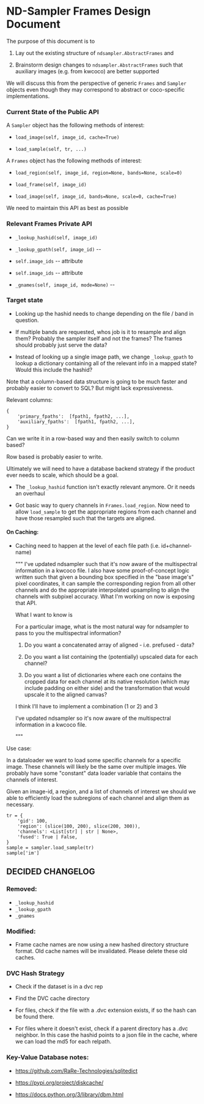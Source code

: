 # ND-Sampler Frames Design Document

The purpose of this document is to 

1. Lay out the existing structure of `ndsampler.AbstractFrames` and 

2. Brainstorm design changes to `ndsampler.AbstractFrames` such that auxiliary
   images (e.g. from kwcoco) are better supported


We will discuss this from the perspective of generic `Frames` and `Sampler`
objects even though they may correspond to abstract or coco-specific
implementations. 



### Current State of the Public API

A `Sampler` object has the following methods of interest:


* `load_image(self, image_id, cache=True)`

* `load_sample(self, tr, ...)`


A `Frames` object has the following methods of interest:

* `load_region(self, image_id, region=None, bands=None, scale=0)`

* `load_frame(self, image_id)`

* `load_image(self, image_id, bands=None, scale=0, cache=True)`


We need to maintain this API as best as possible 


### Relevant Frames Private API


* `_lookup_hashid(self, image_id)`


* `_lookup_gpath(self, image_id)` -- 


* `self.image_ids` -- attribute


* `self.image_ids` -- attribute


* `_gnames(self, image_id, mode=None)` -- 


### Target state


* Looking up the hashid needs to change depending on the file / band in
  question.

* If multiple bands are requested, whos job is it to resample and align them?
  Probably the sampler itself and not the frames? The frames should probably
  just serve the data?

* Instead of looking up a single image path, we change `_lookup_gpath` to
  lookup a dictionary containing all of the relevant info in a mapped state?
  Would this include the hashid?


Note that a column-based data structure is going to be much faster and probably
easier to convert to SQL? But might lack expressiveness.



Relevant columns:
```
{
    'primary_fpaths':  [fpath1, fpath2, ...],
    'auxiliary_fpaths':  [fpath1, fpath2, ...],
}
```

Can we write it in a row-based way and then easily switch to column based?


Row based is probably easier to write.

Ultimately we will need to have a database backend strategy if the product ever
needs to scale, which should be a goal.



* The `_lookup_hashid` function isn't exactly relevant anymore. Or it needs an
  overhaul


* Got basic way to query channels in `Frames.load_region`. Now need to allow
`load_sample` to get the appropriate regions from each channel and have those
resampled such that the targets are aligned.




#### On Caching:

 * Caching need to happen at the level of each file path (i.e. id+channel-name)


    """
    I've updated ndsampler such that it's now aware of the multispectral
    information in a kwcoco file. I also have some proof-of-concept logic
    written such that given a bounding box specified in the "base image's"
    pixel coordinates, it can sample the corresponding region from all other
    channels and do the appropriate interpolated upsampling to align the
    channels with subpixel accuracy. What I'm working on now is exposing that
    API.

    What I want to know is

    For a particular image, what is the most natural way for ndsampler to pass to you the multispectral information?

    1. Do you want a concatenated array of aligned - i.e. prefused - data?

    2. Do you want a list containing the (potentially) upscaled data for each channel?

    3. Do you want a list of dictionaries where each one contains the cropped data for each channel at its native resolution (which may include padding on either side) and the transformation that would upscale it to the aligned canvas?

    I think I'll have to implement a combination (1 or 2) and 3


    I've updated ndsampler so it's now aware of the multispectral information in a kwcoco file.

    """



Use case:

In a dataloader we want to load some specific channels for a specific image.
These channels will likely be the same over multiple images. We probably have
some "constant" data loader variable that contains the channels of interest.

Given an image-id, a region, and a list of channels of interest we should we
able to efficiently load the subregions of each channel and align them as
necessary.


```
tr = {
    'gid': 100,
    'region': (slice(100, 200), slice(200, 300)),
    'channels': <List[str] | str | None>,
    'fused': True | False,
}
sample = sampler.load_sample(tr)
sample['im']
```


## DECIDED CHANGELOG

### Removed:

*  `_lookup_hashid` 
*  `_lookup_gpath` 
*  `_gnames` 


### Modified:

* Frame cache names are now using a new hashed directory structure format. Old
  cache names will be invalidated. Please delete these old caches.


### DVC Hash Strategy

* Check if the dataset is in a dvc rep
* Find the DVC cache directory
* For files, check if the file with a .dvc extension exists, if so the hash can
  be found there.

* For files where it doesn't exist, check if a parent directory has a .dvc
  neighbor. In this case the hashid points to a json file in the cache, 
  where we can load the md5 for each relpath.


### Key-Value Database notes:

* https://github.com/RaRe-Technologies/sqlitedict

* https://pypi.org/project/diskcache/

* https://docs.python.org/3/library/dbm.html
